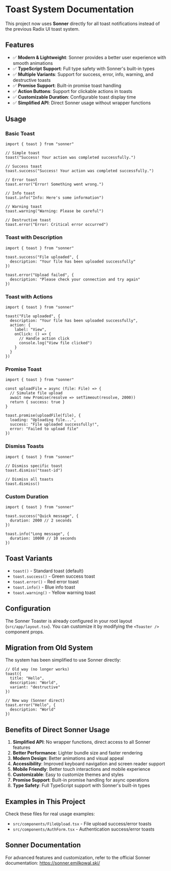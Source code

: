 # Toast System Documentation

This project now uses **Sonner** directly for all toast notifications instead of the previous Radix UI toast system.

## Features

- ✅ **Modern & Lightweight**: Sonner provides a better user experience with smooth animations
- ✅ **TypeScript Support**: Full type safety with Sonner's built-in types
- ✅ **Multiple Variants**: Support for success, error, info, warning, and destructive toasts
- ✅ **Promise Support**: Built-in promise toast handling
- ✅ **Action Buttons**: Support for clickable actions in toasts
- ✅ **Customizable Duration**: Configurable toast display time
- ✅ **Simplified API**: Direct Sonner usage without wrapper functions

## Usage

### Basic Toast

```tsx
import { toast } from "sonner"

// Simple toast
toast("Success! Your action was completed successfully.")

// Success toast
toast.success("Success! Your action was completed successfully.")

// Error toast
toast.error("Error! Something went wrong.")

// Info toast
toast.info("Info: Here's some information")

// Warning toast
toast.warning("Warning: Please be careful")

// Destructive toast
toast.error("Error: Critical error occurred")
```

### Toast with Description

```tsx
import { toast } from "sonner"

toast.success("File uploaded", {
  description: "Your file has been uploaded successfully"
})

toast.error("Upload failed", {
  description: "Please check your connection and try again"
})
```

### Toast with Actions

```tsx
import { toast } from "sonner"

toast("File uploaded", {
  description: "Your file has been uploaded successfully",
  action: {
    label: "View",
    onClick: () => {
      // Handle action click
      console.log("View file clicked")
    }
  }
})
```

### Promise Toast

```tsx
import { toast } from "sonner"

const uploadFile = async (file: File) => {
  // Simulate file upload
  await new Promise(resolve => setTimeout(resolve, 2000))
  return { success: true }
}

toast.promise(uploadFile(file), {
  loading: "Uploading file...",
  success: "File uploaded successfully!",
  error: "Failed to upload file"
})
```

### Dismiss Toasts

```tsx
import { toast } from "sonner"

// Dismiss specific toast
toast.dismiss("toast-id")

// Dismiss all toasts
toast.dismiss()
```

### Custom Duration

```tsx
import { toast } from "sonner"

toast.success("Quick message", {
  duration: 2000 // 2 seconds
})

toast.info("Long message", {
  duration: 10000 // 10 seconds
})
```

## Toast Variants

- `toast()` - Standard toast (default)
- `toast.success()` - Green success toast
- `toast.error()` - Red error toast
- `toast.info()` - Blue info toast
- `toast.warning()` - Yellow warning toast

## Configuration

The Sonner Toaster is already configured in your root layout (`src/app/layout.tsx`). You can customize it by modifying the `<Toaster />` component props.

## Migration from Old System

The system has been simplified to use Sonner directly:

```tsx
// Old way (no longer works)
toast({
  title: "Hello",
  description: "World",
  variant: "destructive"
})

// New way (Sonner direct)
toast.error("Hello", {
  description: "World"
})
```

## Benefits of Direct Sonner Usage

1. **Simplified API**: No wrapper functions, direct access to all Sonner features
2. **Better Performance**: Lighter bundle size and faster rendering
3. **Modern Design**: Better animations and visual appeal
4. **Accessibility**: Improved keyboard navigation and screen reader support
5. **Mobile Friendly**: Better touch interactions and mobile experience
6. **Customizable**: Easy to customize themes and styles
7. **Promise Support**: Built-in promise handling for async operations
8. **Type Safety**: Full TypeScript support with Sonner's built-in types

## Examples in This Project

Check these files for real usage examples:
- `src/components/FileUpload.tsx` - File upload success/error toasts
- `src/components/AuthForm.tsx` - Authentication success/error toasts

## Sonner Documentation

For advanced features and customization, refer to the official Sonner documentation:
https://sonner.emilkowal.ski/
